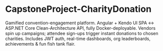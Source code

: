 # CapstoneProject-CharityDonation
Gamified convention-engagement platform. Angular + Kendo UI SPA ↔ ASP.NET Core Clean-Architecture API, fully Docker-deployable. Vendors spin up campaigns; attendee sign-ups trigger instant donations to chosen charities. Includes JWT auth, real-time dashboards, org leaderboards, achievements &amp; fun fish tank flair.
